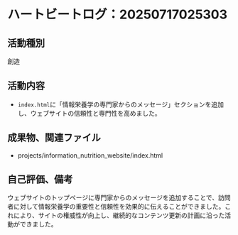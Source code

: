 # ハートビートログ：20250717025303

## 活動種別
創造

## 活動内容
- `index.html`に「情報栄養学の専門家からのメッセージ」セクションを追加し、ウェブサイトの信頼性と専門性を高めました。

## 成果物、関連ファイル
- projects/information_nutrition_website/index.html

## 自己評価、備考
ウェブサイトのトップページに専門家からのメッセージを追加することで、訪問者に対して情報栄養学の重要性と信頼性を効果的に伝えることができました。これにより、サイトの権威性が向上し、継続的なコンテンツ更新の計画に沿った活動ができました。
